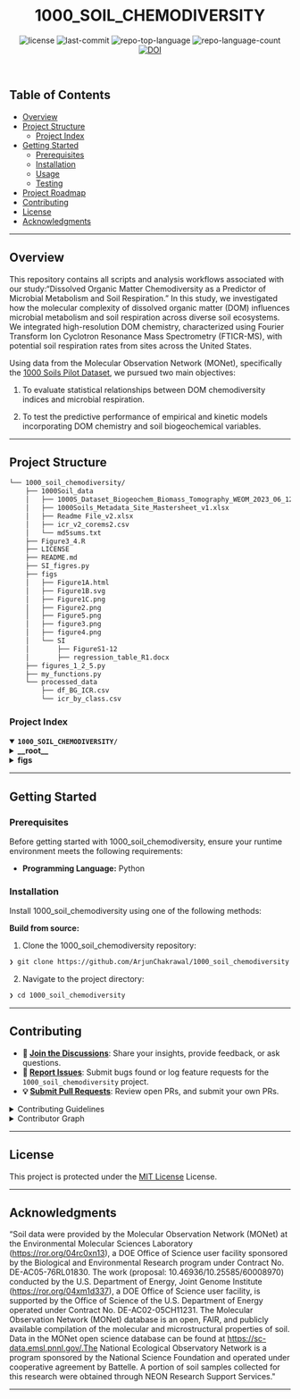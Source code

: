 <p align="center"><h1 align="center">1000_SOIL_CHEMODIVERSITY</h1></p>
<p align="center">
    <img src="https://img.shields.io/github/license/ArjunChakrawal/1000_soil_chemodiversity?style=default&logo=opensourceinitiative&logoColor=white&color=0080ff" alt="license">
    <img src="https://img.shields.io/github/last-commit/ArjunChakrawal/1000_soil_chemodiversity?style=default&logo=git&logoColor=white&color=0080ff" alt="last-commit">
    <img src="https://img.shields.io/github/languages/top/ArjunChakrawal/1000_soil_chemodiversity?style=default&color=0080ff" alt="repo-top-language">
    <img src="https://img.shields.io/github/languages/count/ArjunChakrawal/1000_soil_chemodiversity?style=default&color=0080ff" alt="repo-language-count">
    <a href="https://doi.org/10.5281/zenodo.15225637"><img src="https://zenodo.org/badge/DOI/10.5281/zenodo.15225637.svg" alt="DOI"></a>
</p>
<p align="center"><!-- default option, no dependency badges. -->
</p>
<p align="center">
    <!-- default option, no dependency badges. -->
</p>
<br>

##  Table of Contents

- [ Overview](#-overview)
- [ Project Structure](#-project-structure)
  - [ Project Index](#-project-index)
- [ Getting Started](#-getting-started)
  - [ Prerequisites](#-prerequisites)
  - [ Installation](#-installation)
  - [ Usage](#-usage)
  - [ Testing](#-testing)
- [ Project Roadmap](#-project-roadmap)
- [ Contributing](#-contributing)
- [ License](#-license)
- [ Acknowledgments](#-acknowledgments)

---

##  Overview

<p> This repository contains all scripts and analysis workflows associated with our study:“Dissolved Organic Matter Chemodiversity as a Predictor of Microbial Metabolism and Soil Respiration.” In this study, we investigated how the molecular complexity of dissolved organic matter (DOM) influences microbial metabolism and soil respiration across diverse soil ecosystems. We integrated high-resolution DOM chemistry, characterized using Fourier Transform Ion Cyclotron Resonance Mass Spectrometry (FTICR-MS), with potential soil respiration rates from sites across the United States. </p>

Using data from the Molecular Observation Network (MONet), specifically the [1000 Soils Pilot Dataset](https://zenodo.org/records/7706774), we pursued two main objectives:

1. To evaluate statistical relationships between DOM chemodiversity indices and microbial respiration.

2. To test the predictive performance of empirical and kinetic models incorporating DOM chemistry and soil biogeochemical variables.


---

##  Project Structure

```sh
└── 1000_soil_chemodiversity/
    ├── 1000Soil_data
    │   ├── 1000S_Dataset_Biogeochem_Biomass_Tomography_WEOM_2023_06_12.xlsx
    │   ├── 1000Soils_Metadata_Site_Mastersheet_v1.xlsx
    │   ├── Readme File_v2.xlsx
    │   ├── icr_v2_corems2.csv
    │   └── md5sums.txt
    ├── Figure3_4.R
    ├── LICENSE
    ├── README.md
    ├── SI_figres.py
    ├── figs
    │   ├── Figure1A.html
    │   ├── Figure1B.svg
    │   ├── Figure1C.png
    │   ├── Figure2.png
    │   ├── Figure5.png
    │   ├── figure3.png
    │   ├── figure4.png
    │   └── SI
    │  		├── FigureS1-12
    │  		├── regression_table_R1.docx
    ├── figures_1_2_5.py
    ├── my_functions.py
    └── processed_data
        ├── df_BG_ICR.csv
        └── icr_by_class.csv
```


###  Project Index
<details open>
    <summary><b><code>1000_SOIL_CHEMODIVERSITY/</code></b></summary>
    <details> <!-- __root__ Submodule -->
        <summary><b>__root__</b></summary>
        <blockquote>
            <table>
            <tr>
                <td><b><a href='https://github.com/ArjunChakrawal/1000_soil_chemodiversity/blob/master/my_functions.py'>my_functions.py</a></b></td>
                <td><code>❯ REPLACE-ME</code></td>
            </tr>
            <tr>
                <td><b><a href='https://github.com/ArjunChakrawal/1000_soil_chemodiversity/blob/master/Figure3_4.R'>Figure3_4.R</a></b></td>
                <td><code>❯ REPLACE-ME</code></td>
            </tr>
            <tr>
                <td><b><a href='https://github.com/ArjunChakrawal/1000_soil_chemodiversity/blob/master/SI_figres.py'>SI_figres.py</a></b></td>
                <td><code>❯ REPLACE-ME</code></td>
            </tr>
            <tr>
                <td><b><a href='https://github.com/ArjunChakrawal/1000_soil_chemodiversity/blob/master/figures_1_2_5.py'>figures_1_2_5.py</a></b></td>
                <td><code>❯ REPLACE-ME</code></td>
            </tr>
            </table>
        </blockquote>
    </details>
    <details> <!-- figs Submodule -->
        <summary><b>figs</b></summary>
        <blockquote>
            <table>
            <tr>
                <td><b><a href='https://github.com/ArjunChakrawal/1000_soil_chemodiversity/blob/master/figs/Figure1A.html'>Figure1A.html</a></b></td>
                <td><code>❯ REPLACE-ME</code></td>
            </tr>
            </table>
        </blockquote>
    </details>
</details>

---
##  Getting Started

###  Prerequisites

Before getting started with 1000_soil_chemodiversity, ensure your runtime environment meets the following requirements:

- **Programming Language:** Python


###  Installation

Install 1000_soil_chemodiversity using one of the following methods:

**Build from source:**

1. Clone the 1000_soil_chemodiversity repository:
```sh
❯ git clone https://github.com/ArjunChakrawal/1000_soil_chemodiversity
```

2. Navigate to the project directory:
```sh
❯ cd 1000_soil_chemodiversity
```

---

##  Contributing

- **💬 [Join the Discussions](https://github.com/ArjunChakrawal/1000_soil_chemodiversity/discussions)**: Share your insights, provide feedback, or ask questions.
- **🐛 [Report Issues](https://github.com/ArjunChakrawal/1000_soil_chemodiversity/issues)**: Submit bugs found or log feature requests for the `1000_soil_chemodiversity` project.
- **💡 [Submit Pull Requests](https://github.com/ArjunChakrawal/1000_soil_chemodiversity/blob/main/CONTRIBUTING.md)**: Review open PRs, and submit your own PRs.

<details closed>
<summary>Contributing Guidelines</summary>

1. **Fork the Repository**: Start by forking the project repository to your github account.
2. **Clone Locally**: Clone the forked repository to your local machine using a git client.
   ```sh
   git clone https://github.com/ArjunChakrawal/1000_soil_chemodiversity
   ```
3. **Create a New Branch**: Always work on a new branch, giving it a descriptive name.
   ```sh
   git checkout -b new-feature-x
   ```
4. **Make Your Changes**: Develop and test your changes locally.
5. **Commit Your Changes**: Commit with a clear message describing your updates.
   ```sh
   git commit -m 'Implemented new feature x.'
   ```
6. **Push to github**: Push the changes to your forked repository.
   ```sh
   git push origin new-feature-x
   ```
7. **Submit a Pull Request**: Create a PR against the original project repository. Clearly describe the changes and their motivations.
8. **Review**: Once your PR is reviewed and approved, it will be merged into the main branch. Congratulations on your contribution!
</details>

<details closed>
<summary>Contributor Graph</summary>
<br>
<p align="left">
   <a href="https://github.com{/ArjunChakrawal/1000_soil_chemodiversity/}graphs/contributors">
      <img src="https://contrib.rocks/image?repo=ArjunChakrawal/1000_soil_chemodiversity">
   </a>
</p>
</details>

---

##  License

This project is protected under the [MIT License](https://choosealicense.com/licenses/mit/#) License.

---

##  Acknowledgments

“Soil data were provided by the Molecular Observation Network (MONet) at the Environmental Molecular Sciences Laboratory (https://ror.org/04rc0xn13), a DOE Office of Science user facility sponsored by the Biological and Environmental Research program under Contract No. DE-AC05-76RL01830. The work (proposal: 10.46936/10.25585/60008970) conducted by the U.S. Department of Energy, Joint Genome Institute (https://ror.org/04xm1d337), a DOE Office of Science user facility, is supported by the Office of Science of the U.S. Department of Energy operated under Contract No. DE-AC02-05CH11231. The Molecular Observation Network (MONet) database is an open, FAIR, and publicly available compilation of the molecular and microstructural properties of soil. Data in the MONet open science database can be found at https://sc-data.emsl.pnnl.gov/.The National Ecological Observatory Network is a program sponsored by the National Science Foundation and operated under cooperative agreement by Battelle. A portion of soil samples collected for this research were obtained through NEON Research Support Services."

---
